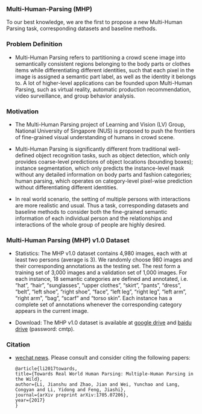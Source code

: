 ### Multi-Human-Parsing (MHP)
To our best knowledge, we are the first to propose a new Multi-Human Parsing task, corresponding datasets and baseline methods.


### Problem Definition
- Multi-Human Parsing refers to partitioning a crowd scene image into semantically consistent regions belonging to the body parts or clothes items while differentiating different identities, such that each pixel in the image is assigned a semantic part label, as well as the identity it belongs to. A lot of higher-level applications can be founded upon Multi-Human Parsing, such as virtual reality, automatic production recommendation, video surveillance, and group behavior analysis.


### Motivation
- The Multi-Human Parsing project of Learning and Vision (LV) Group, National University of Singapore (NUS) is proposed to push the frontiers of fine-grained visual understanding of humans in crowd scene. 


- Multi-Human Parsing is significantly different from traditional well-defined object recognition tasks, such as object detection, which only provides coarse-level predictions of object locations (bounding boxes); instance segmentation, which only predicts the instance-level mask without any detailed information on body parts and fashion categories; human parsing, which operates on category-level pixel-wise prediction without differentiating different identities. 


- In real world scenario, the setting of multiple persons with interactions are more realistic and usual. Thus a task, corresponding datasets and baseline methods to consider both the fine-grained semantic information of each individual person and the relationships and interactions of the whole group of people are highly desired.


### Multi-Human Parsing (MHP) v1.0 Dataset
- Statistics: The MHP v1.0 dataset contains 4,980 images, each with at least two persons (average is 3). We randomly choose 980 images and their corresponding annotations as the testing set. The rest form a training set of 3,000 images and a validation set of 1,000 images. For each instance, 18 semantic categories are defined and annotated, i.e. “hat”, “hair”, “sunglasses”, “upper clothes”, “skirt”, “pants”, “dress”, “belt”, “left shoe”, “right shoe”, “face”, “left leg”, “right leg”, “left arm”, “right arm”, “bag”, “scarf” and “torso skin”. Each instance has a complete set of annotations whenever the corresponding category appears in the current image. 


- Download: The MHP v1.0 dataset is available at [google drive](https://drive.google.com/file/d/1hTS8QJBuGdcppFAr_bvW2tsD9hW_ptr5/view?usp=sharing) and [baidu drive](https://pan.baidu.com/s/1mjTtWqW) (password: cmtp).


### Citation
- [wechat news](https://mp.weixin.qq.com/s/tfiPHvkhPW4HDEUzBMseGQ). Please consult and consider citing the following papers:


      @article{li2017towards,
      title={Towards Real World Human Parsing: Multiple-Human Parsing in the Wild},
      author={Li, Jianshu and Zhao, Jian and Wei, Yunchao and Lang, Congyan and Li, Yidong and Feng, Jiashi},
      journal={arXiv preprint arXiv:1705.07206},
      year={2017}
      }
